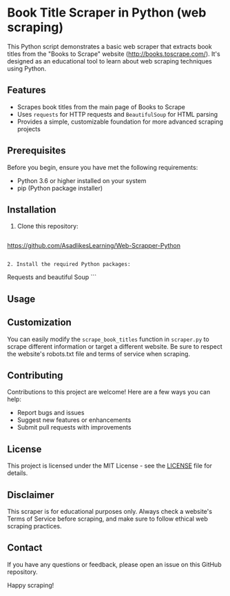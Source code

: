 # Book Title Scraper in Python (web scraping)

This Python script demonstrates a basic web scraper that extracts book titles from the "Books to Scrape" website (http://books.toscrape.com/). It's designed as an educational tool to learn about web scraping techniques using Python.

## Features

- Scrapes book titles from the main page of Books to Scrape
- Uses `requests` for HTTP requests and `BeautifulSoup` for HTML parsing
- Provides a simple, customizable foundation for more advanced scraping projects

## Prerequisites

Before you begin, ensure you have met the following requirements:

- Python 3.6 or higher installed on your system
- pip (Python package installer)

## Installation

1. Clone this repository:
   ```
https://github.com/AsadlikesLearning/Web-Scrapper-Python
   ```

2. Install the required Python packages:
   ```
Requests and beautiful Soup   ```

## Usage

## Customization

You can easily modify the `scrape_book_titles` function in `scraper.py` to scrape different information or target a different website. Be sure to respect the website's robots.txt file and terms of service when scraping.

## Contributing

Contributions to this project are welcome! Here are a few ways you can help:

- Report bugs and issues
- Suggest new features or enhancements
- Submit pull requests with improvements

## License

This project is licensed under the MIT License - see the [LICENSE](LICENSE) file for details.

## Disclaimer

This scraper is for educational purposes only. Always check a website's Terms of Service before scraping, and make sure to follow ethical web scraping practices.

## Contact

If you have any questions or feedback, please open an issue on this GitHub repository.

Happy scraping!
